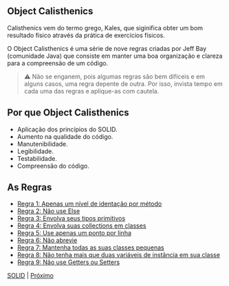 ## Object Calisthenics

Calisthenics vem do termo grego, Kales, que siginifica obter um bom resultado físico através da prática de exercícios físicos.

O Object Calisthenics é uma série de nove regras criadas por Jeff Bay (comunidade Java) que consiste em manter uma boa organização e clareza para a compreensão de um código.

> :warning: Não se enganem, pois algumas regras são bem difíceis e em alguns casos, uma regra depente de outra. Por isso, invista tempo em cada uma das regras e aplique-as com cautela.

## Por que Object Calisthenics

* Aplicação dos princípios do SOLID.
* Aumento na qualidade do código.
* Manutenibilidade.
* Legibilidade.
* Testabilidade.
* Compreensão do código.

## As Regras

* [Regra 1: Apenas um nível de identação por método](/manifest/roles/role-01.md)
* [Regra 2: Não use Else](/manifest/roles/role-02.md)
* [Regra 3: Envolva seus tipos primitivos](/manifest/roles/role-03.md)
* [Regra 4: Envolva suas collections em classes](/manifest/roles/role-04.md)
* [Regra 5: Use apenas um ponto por linha](/manifest/roles/role-05.md)
* [Regra 6: Não abrevie](/manifest/roles/role-06.md)
* [Regra 7: Mantenha todas as suas classes pequenas](/manifest/roles/role-07.md)
* [Regra 8: Não tenha mais que duas variáveis de instância em sua classe](/manifest/roles/role-08.md)
* [Regra 9: Não use Getters ou Setters](/manifest/roles/role-09.md)

[SOLID](/manifest/slide-04.md#solid) | [Próximo](/slide-06.md)